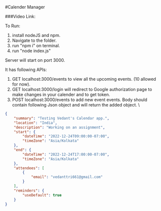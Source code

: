 #Calender Manager

###Video Link:


To Run:
1. install nodeJS and npm.
2. Navigate to the folder.
3. run "npm i" on terminal.
4. run "node index.js"

Server will start on port 3000. 

It has following APIs:

1. GET localhost:3000/events to view all the upcoming events. (10 allowed for now). 
2. GET localhost:3000/login will redirect to Google authorization page to make changes in your calender and to get token. 
3. POST localhost:3000/events to add new event events. Body should contain following Json object and will return the added object. \
````json
{
    "summary": "Testing Vedant's Calendar app.",
    "location": "India",
    "description": "Working on an assignment",
    "start": {
        "dateTime": "2022-12-24T09:00:00-07:00",
        "timeZone": "Asia/Kolkata"
    },
    "end": {
        "dateTime": "2022-12-24T17:00:00-07:00",
        "timeZone": "Asia/Kolkata"
    },
    "attendees": [
        {
            "email": "vedanttri661@gmail.com"
        }
    ],
    "reminders": {
        "useDefault": true
    }
}
````


